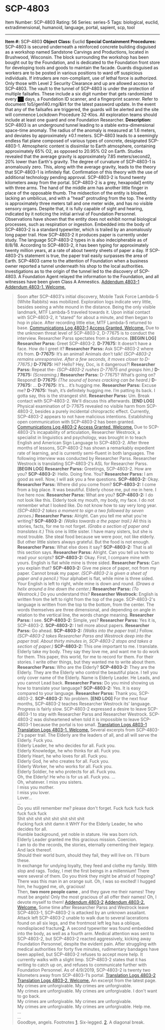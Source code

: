 # SCP-4803
Item Number: SCP-4803
Rating: 56
Series: series-5
Tags: biological, euclid, extradimensional, humanoid, language, portal, sapient, scp, tool

---

**Item #:** SCP-4803
**Object Class:** Euclid
**Special Containment Procedures:** SCP-4803 is secured underneath a reinforced concrete building disguised as a workshop named Sandstone Carvings and Productions, located in Brushwood, Wisconsin. The block surrounding the workshop has been bought out by the Foundation, and is dedicated to the Foundation front store for developing tools and goods to maintain the facade. Guards disguised as workers are to be posted in various positions to ward off suspicious individuals. If intruders are non-compliant, use of lethal force is authorized. Only those with Level 2 Security Clearance and up are allowed access to SCP-4803.
The vault to the tunnel of SCP-4803 is under the protection of multiple failsafes. These include a six digit number that gets randomized every ██ days, a Foundation ID scanner, and a fingerprint scanner. Refer to document 1o5/gen140.rng/&lrt for the latest password update. In the event that any of the failsafes are triggered, the guards will be alerted and the site will commence Lockdown Procedure 32-Klos.
All exploration teams should include at least one guard and one Foundation Researcher.
**Description:** SCP-4803 is an underground tunnel leading to a stable extra-dimensional space-time anomaly. The radius of the anomaly is measured at 1.6 meters, and deviates by approximately ±0.1 meters. SCP-4803 leads to a seemingly endless flat plane composed of various types of concrete, designated SCP-4803-1. Atmospheric content is dissimilar to Earth atmosphere, containing approximately 65% O2, as opposed to 20.95% O2 on Earth. Studies revealed that the average gravity is approximately 7.85 meters/second2, 20% lower than Earth's gravity. The degree of curvature of SCP-4803-1 is anomalously zero. This, along with the average gravity, leads to the theory that SCP-4803-1 is infinitely flat. Confirmation of this theory with the use of additional technology pending approval.
SCP-4803-2 is found twenty kilometers away from the portal. SCP-4803-2 is a grey, hexapodal[1](javascript:;) entity with three arms. The hand of the middle arm has another little finger in place of the opposable thumb. The midsection of the entity is bloated, lacking an umbilicus, and with a "head" protruding from the top. The entity is approximately three meters tall and one meter wide, and has no visible sensory organs. Despite that, it is fully capable of sight and hearing, indicated by it noticing the initial arrival of Foundation Personnel. Observations have shown that the entity does not exhibit normal biological processes, such as respiration or ingestion.
Embedded into the body of SCP-4803-2 is a standard typewriter, which is trailed by an anomalously long paper trail. How SCP-4803-2 it produces paper is currently under study. The language SCP-4803-2 types in is also indecipherable as of 8/8/18. According to SCP-4803-2, it has been typing for approximately twenty million years, at a rate of about twenty sheets of paper a day. If SCP-4803-2’s statement is true, the paper trail easily surpasses the area of Earth.
SCP-4803 came to the attention of Foundation when a business owner reported a tunnel underneath his shop to the local authorities. Investigations as to the origin of the tunnel led to the discovery of SCP-4803. A Foundation Agent relayed the information to the Foundation, and all witnesses have been given Class A Amnestics.
[Addendum 4803-1](javascript:;)
[Addendum 4803-1. Welcome.](javascript:;)
> Soon after SCP-4803's initial discovery, Mobile Task Force Lambda-5 (White Rabbits) was mobilized. Exploration logs indicate very little, besides seeing a white mound in the distance. Being the only visible landmark, MTF Lambda-5 traveled towards it. Upon initial contact with SCP-4803-2, it “stared” for about a minute, and then began to hop in place. After recording little else, MTF Lambda-5 returned to base.
[Communications Log 4803-1](javascript:;)
[Access Granted. Welcome.](javascript:;)
Due to the unknown threat level of SCP-4803-2, D-77675 is to conduct the interview. Researcher Parss spectates from a distance.
> **[BEGIN LOG]**
> **Researcher Parss:** Greet SCP-4803-2.
> **D-77675:** It doesn’t have a face. How do I greet it?
> **Researcher Parss:** Ask SCP-4803-2 where it’s from.
> **D-77675:** It’s an animal! Animals don’t talk!
> _(SCP-4803-2 remains unresponsive. After a few seconds, it moves closer to D-77675.)_
> **D-77675:** Hi? Hello? Hey, Doc, is it dangerous?!
> **Researcher Parss:** Repeat the-
> _(SCP-4803-2 rushes D-77675 and grasps him.)_
> **D-77675:** _(Screaming.)_
> **Researcher Parss:** D-77675? What’s going on? Respond!
> **D-77675:** _(The sound of bones cracking can be heard.)_
> **D-77675:** …
> **D-77675:** It’s… it’s hugging me.
> **Researcher Parss:** Excuse me?
> **D-77675:** Yeah, it’s definitely hugging me. I’m patting its back. I gotta say, this is the strangest shit.
> **Researcher Parss:** Um. Break contact with SCP-4803-2. We'll discuss this afterwards.
> **[END LOG]**
Physical examination of D-77675 revealed no visible harm from SCP-4803-2, besides a purely incidental chiropractic effect. Currently, SCP-4803-2 appears to not have malicious intentions. Establishing open communication with SCP-4803-2 has been granted.
[Communications Log 4803-2](javascript:;)
[Access Granted. Welcome.](javascript:;)
Due to SCP-4803-2’s incapability of articulation, Researcher Westrock, a specialist in linguistics and psychology, was brought in to teach English and American Sign Language to SCP-4803-2. After three months of lessons, SCP-4803-2 has shown a remarkably expedient rate of learning, and is currently semi-fluent in both languages.
The following interview was conducted by Researcher Parss. Researcher Westrock is translating SCP-4803-2’s ASL for Researcher Parss.
> **[BEGIN LOG]**
> **Researcher Parss:** Greetings, SCP-4803-2. How are you?
> **SCP-4803-2:** Hello. Doing fine. You?
> **Researcher Parss:** I am good as well. Now, I will ask you a few questions.
> **SCP-4803-2:** Okay.
> **Researcher Parss:** Where did you come from?
> **SCP-4803-2:** I come from a big place. It was beautiful. Elderly chose me, put me in here. I live here now.
> **Researcher Parss:** What are you?
> **SCP-4803-2:** I do not look like this. Elderly took my mouth, my body, my face. I do not remember what I looked like. Do not know how to say very long year. _(SCP-4803-2 takes a moment to sign a two followed by seven zeroes.)_
> **Researcher Parss:** Alright. Can you tell me what you're writing?
> **SCP-4803-2:** _(Walks towards a the paper trail.)_ All this is stories, facts, for me to not forget. _(Grabs a section of paper and translates it.)_ This one is little sister. I have many sisters, but she is most trouble. She steal food because we were poor, not like elderly. But other little sisters always grateful. But the food is not enough.
> **Researcher Parss:** What else does it say?
> **SCP-4803-2:** That is all this section says.
> **Researcher Parss:** Alright. Can you tell us how to read your scripts?
> **SCP-4803-2:** Okay. First, I compare mine with yours. English is flat while mine is three sided.
> **Researcher Parss:** Can you explain that?
> **SCP-4803-2:** Give me piece of paper, not from my paper. Cannot break my paper. _(SCP-4803-2 is given a sheet of paper and a pencil.)_ Your alphabet is flat, while mine is three sided. Your English is left to right, while mine is down and round. _(Draws a helix around a line down the center.)_
> **Researcher Parss:** _(To Westrock.)_ Do you understand this?
> **Researcher Westrock:** English is written from the left to right from the top of the page. SCP-4803-2's language is written from the top to the bottom, from the center. The words themselves are three dimensional, and depending on angle in relation to the vertical line, the words change meaning.
> **Researcher Parss:** I see.
> **SCP-4803-2:** Simple, yes?
> **Researcher Parss:** Yes it is, SCP-4803-2.
> **SCP-4803-2:** I tell more about papers.
> **Researcher Parss:** Go ahead.
> **SCP-4803-2:** _(Walks into the paper trail.)_ Follow.
> _(SCP-4803-2 takes Researcher Parss and Westrock deep into the paper trail. About thirty minutes in, SCP-4803-2 stops and takes a section of paper.)_
> **SCP-4803-2:** This one important to me. I translate. Elderly take my body. They say they love me, and want me to do work for them. This paper, this world, for me to record for them. For their stories. I write other things, but they wanted me to write about them.
> **Researcher Parss:** Who are the Elderly?
> **SCP-4803-2:** They are the Elderly. They are the Elderly who control the beautiful place. I tell you only cover name of the Elderly. Name is Elderly Leader. He Leads, and you cannot Lead back.
> **Researcher Parss:** Do you mind showing us how to translate your language?
> **SCP-4803-2:** Yes. It is easy compared to your language.
> **Researcher Parss:** Thank you, SCP-4803-2.
> **SCP-4803-2:** No problem.
> **[END LOG]**
For the next four months, SCP-4803-2 teaches Researcher Westrock its' language. Progress is fairly slow.
SCP-4803-2 expressed a desire to leave SCP-4803-1 to stay with Researcher Parss and Researcher Westrock. SCP-4803-2 was disheartened when told it is impossible to leave SCP-4803-1 because the portal is too small.
[Translation Logs 4803-1](javascript:;)
[Translation Logs 4803-1. Welcome.](javascript:;)
Several excerpts from SCP-4803-2's paper trail.
> The Elderly are the leaders of all, and all will serve the Elderly. Fuck you.  
>  Elderly Leader, he who decides for all. Fuck you.  
>  Elderly Knowledge, he who thinks for all. Fuck you.  
>  Elderly Heart, he who loves for all. Fuck you.  
>  Elderly God, he who creates for all. Fuck you.  
>  Elderly Worker, he who works for all. Fuck you.  
>  Elderly Soldier, he who protects for all. Fuck you.  
>  Oh, the Elderly! He who is for us all. Fuck you.
> …  
>  Oh, whatever.
> I miss you sisters.  
>  I miss you mother.  
>  I miss you lover.  
>  Lover…  
>  …  
>  Do you still remember me? please don't forget.
> Fuck fuck fuck fuck fuck fuck fuck  
>  Shit shit shit shit shit shit shit shit  
>  Fucking fuck shit damn it WHY
> For the Elderly Leader, he who decides for all.  
>  Humble background, yet noble in stature. He was born rich.  
>  Elderly Leader granted me this gracious mission. Coercion.  
>  I am to do the records, the stories, eternally cementing their legacy. And lack thereof.  
>  Should their world burn, should they fail, they will live on. I'll burn these.  
>  In exchange for undying loyalty, they feed and clothe my family. With slop and rags.
> Today, I met the first beings in a millennium! There were several of them. Do you think they might be afraid of hopping?  
>  There was this man in an orange suit. Oh, I was so excited! I hugged him, he hugged me, oh, gracious!  
>  Then, **two more people came** , and they gave me their names! They must be angels! Only the most gracious of all offer their names! Oh, I devote myself to them!
[Addendum 4803-2](javascript:;)
[Addendum 4803-2. Welcome.](javascript:;)
Some time after Researcher Parss and Westrock leave SCP-4803-1, SCP-4803-2 is attacked by an unknown assailant. Attack left SCP-4803-2 unable to walk due to several lacerations found on all six legs, and the frontmost left leg has a oblique, nondisplaced fracture[2](javascript:;). A second typewriter was found embedded into the body, as well as a fourth arm. Medical attention was sent to SCP-4803-2, but SCP-4803-2 reacted aggressively, kicking away Foundation Personnel, despite the evident pain.
After struggling with medical authorities for forty five minutes, rudimentary bandages have been applied, but SCP-4803-2 refuses to accept more help. It currently walks with a slight limp.
SCP-4803-2 states that it has writing to catch up on, and refuses to communicate further with Foundation Personnel. As of 4/9/2019, SCP-4803-2 is twenty two kilometers away from SCP-4803-1’s portal.
[Translation Logs 4803-2](javascript:;)
[Translation Logs 4803-2. Welcome.](javascript:;)
An excerpt from the latest page.
> My crimes are unforgivable. My crimes are unforgivable.  
>  My crimes are unforgivable. My crimes are unforgivable. I don't want to go back.  
>  My crimes are unforgivable. My crimes are unforgivable.  
>  My crimes are unforgivable. My crimes are unforgivable. Help me.  
>  …  
>  …  
>  Goodbye, angels.
Footnotes
[1](javascript:;). Six-legged.
[2](javascript:;). A diagonal break.